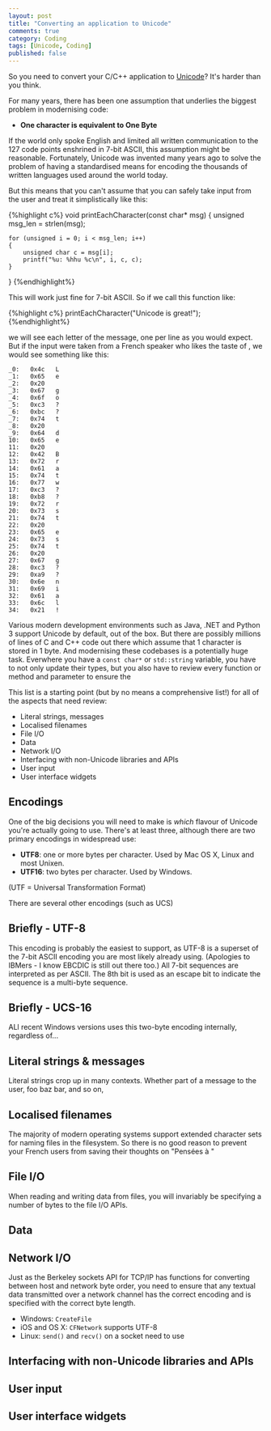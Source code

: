 ```yaml
---
layout: post
title: "Converting an application to Unicode"
comments: true
category: Coding
tags: [Unicode, Coding]
published: false
---
```


So you need to convert your C/C++ application to [Unicode](http://en.wikipedia.org/wiki/Unicode)?  It's harder than you think.

For many years, there has been one assumption that underlies the biggest problem in modernising code:

 - **One character is equivalent to One Byte**

If the world only spoke English and limited all written communication to the 127 code points enshrined in 7-bit ASCII, this assumption might be reasonable.  Fortunately, Unicode was invented many years ago to solve the problem of having a standardised means for encoding the thousands of written languages used around the world today.

But this means that you can't assume that you can safely take input from the user and treat it simplistically like this:

{%highlight c%}
void printEachCharacter(const char* msg)
{
	unsigned msg_len = strlen(msg);

	for (unsigned i = 0; i < msg_len; i++)
	{
		unsigned char c = msg[i];
		printf("%u: %hhu %c\n", i, c, c);
	}
}
{%endhighlight%}

This will work just fine for 7-bit ASCII.  So if we call this function like:

{%highlight c%}
printEachCharacter("Unicode is great!");
{%endhighlight%}

we will see each letter of the message, one per line as you would expect.  But if the input were taken from a French speaker who likes the taste of , we would see something like this:

	_0:   0x4c   L
	_1:   0x65   e
	_2:   0x20    
	_3:   0x67   g
	_4:   0x6f   o
	_5:   0xc3   ?
	_6:   0xbc   ?
	_7:   0x74   t
	_8:   0x20    
	_9:   0x64   d
	10:   0x65   e
	11:   0x20    
	12:   0x42   B
	13:   0x72   r
	14:   0x61   a
	15:   0x74   t
	16:   0x77   w
	17:   0xc3   ?
	18:   0xb8   ?
	19:   0x72   r
	20:   0x73   s
	21:   0x74   t
	22:   0x20    
	23:   0x65   e
	24:   0x73   s
	25:   0x74   t
	26:   0x20    
	27:   0x67   g
	28:   0xc3   ?
	29:   0xa9   ?
	30:   0x6e   n
	31:   0x69   i
	32:   0x61   a
	33:   0x6c   l
	34:   0x21   !

Various modern development environments such as Java, .NET and Python 3 support Unicode by default, out of the box.  But there are possibly millions of lines of C and C++ code out there which assume that 1 character is stored in 1 byte.  And modernising these codebases is a potentially huge task.  Everwhere you have a `const char*` or `std::string` variable, you have to not only update their types, but you also have to review every function or method and parameter to ensure the

This list is a starting point (but by no means a comprehensive list!) for all of the aspects that need review:

 - Literal strings, messages
 - Localised filenames
 - File I/O
 - Data
 - Network I/O
 - Interfacing with non-Unicode libraries and APIs
 - User input
 - User interface widgets

## Encodings

One of the big decisions you will need to make is *which* flavour of Unicode you're actually going to use.  There's at least three, although there are two primary encodings in widespread use:

 - **UTF8**: one or more bytes per character. Used by Mac OS X, Linux and most Unixen.
 - **UTF16**: two bytes per character. Used by Windows.

(UTF = Universal Transformation Format)

There are several other encodings (such as UCS)

## Briefly - UTF-8

This encoding is probably the easiest to support, as UTF-8 is a superset of the 7-bit ASCII encoding you are most likely already using.  (Apologies to IBMers - I know EBCDIC is still out there too.)  All 7-bit sequences are interpreted as per ASCII.  The 8th bit is used as an escape bit to indicate the sequence is a multi-byte sequence.

## Briefly - UCS-16

ALl recent Windows versions uses this two-byte encoding internally, regardless of...

## Literal strings & messages

Literal strings crop up in many contexts. Whether part of a message to the user, foo baz bar, and so on, 

## Localised filenames

The majority of modern operating systems support extended character sets for naming files in the filesystem.  So there is no good reason to prevent your French users from saving their thoughts on "Pensées à "

## File I/O

When reading and writing data from files, you will invariably be specifying a number of bytes to the file I/O APIs.

## Data

## Network I/O

Just as the Berkeley sockets API for TCP/IP has functions for converting between host and network byte order, you need to ensure that any textual data transmitted over a network channel has the correct encoding and is specified with the correct byte length.

 - Windows: `CreateFile`
 - iOS and OS X: `CFNetwork` supports UTF-8
 - Linux: `send()` and `recv()` on a socket need to use 

## Interfacing with non-Unicode libraries and APIs

## User input
 
## User interface widgets
